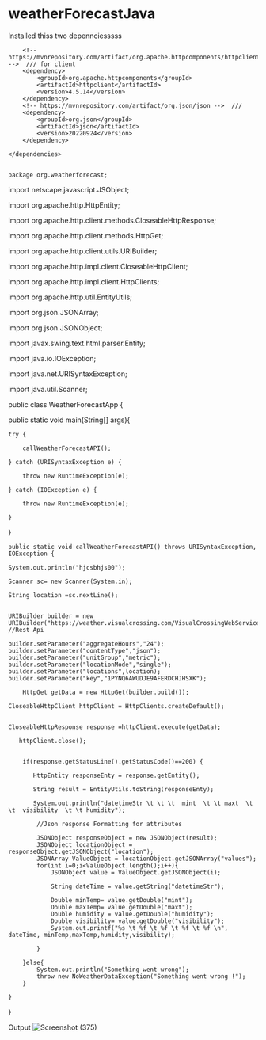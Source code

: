# weatherForecastJava
 
 
 Installed  thiss two depennciesssss
   <dependencies>

        <!-- https://mvnrepository.com/artifact/org.apache.httpcomponents/httpclient -->  /// for client
        <dependency>
            <groupId>org.apache.httpcomponents</groupId>
            <artifactId>httpclient</artifactId>
            <version>4.5.14</version>
        </dependency>
        <!-- https://mvnrepository.com/artifact/org.json/json -->  ///
        <dependency>
            <groupId>org.json</groupId>
            <artifactId>json</artifactId>
            <version>20220924</version>
        </dependency>

    </dependencies>
    
    
    package org.weatherforecast;

import netscape.javascript.JSObject;

import org.apache.http.HttpEntity;

import org.apache.http.client.methods.CloseableHttpResponse;

import org.apache.http.client.methods.HttpGet;

import org.apache.http.client.utils.URIBuilder;

import org.apache.http.impl.client.CloseableHttpClient;

import org.apache.http.impl.client.HttpClients;

import org.apache.http.util.EntityUtils;

import org.json.JSONArray;

import org.json.JSONObject;


import javax.swing.text.html.parser.Entity;

import java.io.IOException;

import java.net.URISyntaxException;


import java.util.Scanner;


public class WeatherForecastApp {


public static void main(String[] args){

    try {
    
        callWeatherForecastAPI();
        
    } catch (URISyntaxException e) {
    
        throw new RuntimeException(e);
        
    } catch (IOException e) {
    
        throw new RuntimeException(e);
        
    }
}

    public static void callWeatherForecastAPI() throws URISyntaxException, IOException {
    
    System.out.println("hjcsbhjs00");
    
    Scanner sc= new Scanner(System.in);
    
    String location =sc.nextLine();
    

    URIBuilder builder = new URIBuilder("https://weather.visualcrossing.com/VisualCrossingWebServices/rest/services/weatherdata/forecast"); //Rest Api

    builder.setParameter("aggregateHours","24");
    builder.setParameter("contentType","json");
    builder.setParameter("unitGroup","metric");
    builder.setParameter("locationMode","single");
    builder.setParameter("locations",location);
    builder.setParameter("key","1PYNQ6AWUDJE9AFERDCHJHSXK");

        HttpGet getData = new HttpGet(builder.build());

    CloseableHttpClient httpClient = HttpClients.createDefault();


    CloseableHttpResponse response =httpClient.execute(getData);
       
       httpClient.close();


        if(response.getStatusLine().getStatusCode()==200) {
           
           HttpEntity responseEnty = response.getEntity();
           
           String result = EntityUtils.toString(responseEnty);
           
           System.out.println("datetimeStr \t \t \t  mint  \t \t maxt  \t \t  visibility  \t \t humidity");

            //Json response Formatting for attributes

            JSONObject responseObject = new JSONObject(result);
            JSONObject locationObject = responseObject.getJSONObject("location");
            JSONArray ValueObject = locationObject.getJSONArray("values");
            for(int i=0;i<ValueObject.length();i++){
                JSONObject value = ValueObject.getJSONObject(i);

                String dateTime = value.getString("datetimeStr");

                Double minTemp= value.getDouble("mint");
                Double maxTemp= value.getDouble("maxt");
                Double humidity = value.getDouble("humidity");
                Double visibility= value.getDouble("visibility");
                System.out.printf("%s \t %f \t %f \t %f \t %f \n", dateTime, minTemp,maxTemp,humidity,visibility);

            }

        }else{
            System.out.println("Something went wrong");
            throw new NoWeatherDataException("Something went wrong !");
        }

    }




}


Output 
![Screenshot (375)](https://user-images.githubusercontent.com/92448045/214781299-7bc86a2c-e9bc-41b3-91f6-9b83ba60a1ff.png)
